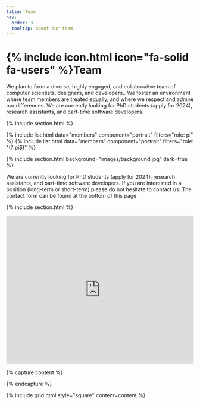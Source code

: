 ```yaml
---
title: Team
nav:
  order: 3
  tooltip: About our team
---
```


# {% include icon.html icon="fa-solid fa-users" %}Team

We plan to form a diverse, highly engaged, and collaborative team of computer scientists, designers, and developers.. We foster an environment where team members are treated equally, and where we respect and admire our differences. We are currently looking for PhD students (apply for 2024), research assistants, and part-time software developers.

{% include section.html %}

{% include list.html data="members" component="portrait" filters="role: pi" %}
{% include list.html data="members" component="portrait" filters="role: ^(?!pi$)" %}

{% include section.html background="images/background.jpg" dark=true %}

We are currently looking for PhD students (apply for 2024), research assistants, and part-time software developers. If you are interested in a position (long-term or short-term) please do not hesitate to contact us. The contact form can be found at the bottom of this page.


{% include section.html %}

<iframe src="https://docs.google.com/forms/d/e/1FAIpQLSd_P_k6ev8tNdR1qB6DskcWV_WfpsgOm5_YKFDHgZKAPXHAvg/viewform?embedded=true" width="100%" height="400" frameborder="0" marginheight="0" marginwidth="0">Loading…</iframe>


{% capture content %}


{% endcapture %}

{% include grid.html style="square" content=content %}

